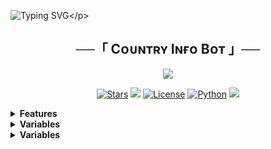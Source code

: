 ![Typing SVG](https://readme-typing-svg.herokuapp.com/?lines=𝗧𝗛𝗜𝗦+𝗜𝗦+𝗖𝗢𝗨𝗡𝗧𝗥𝗬𝗜𝗡𝗙𝗢+𝗕𝗢𝗧!;𝗖𝗥𝗘𝗔𝗧𝗘𝗗+𝗕𝗬+𝗦𝗬𝗡𝗔𝗫+𝗕𝗢𝗧𝗦™;𝗔+𝗣𝗢𝗪𝗘𝗥𝗙𝗨𝗟𝗟+𝗧𝗚+𝗕𝗢𝗧!)</p>
<p align="center">

<h2 align="center">
    ──「 Cᴏᴜɴᴛʀʏ Iɴғᴏ Bᴏᴛ 」──
</h2>

<p align="center">
  <img src="https://graph.org/file/28f8684fed8391f43dea5.jpg">
</p>

<p align="center">
<a href="https://github.com/SynaxBots/CountryinfosynaxBot/stargazers"><img src="https://img.shields.io/github/stars/SynaxBots/CountryinfosynaxBot?color=black&logo=github&logoColor=black&style=for-the-badge" alt="Stars"/></a>
<a href="https://github.com/SynaxBots/CountryinfosynaxBot/network/members"> <img src="https://img.shields.io/github/forks/SynaxBots/CountryinfosynaxBot?color=black&logo=github&logoColor=black&style=for-the-badge"/></a>
<a href="https://github.com/SynaxBots/CountryinfosynaxBot/blob/master/LICENSE"> <img src="https://img.shields.io/badge/License-MIT-blueviolet?style=for-the-badge" alt="License"/></a>
<a href="https://www.python.org/"> <img src="https://img.shields.io/badge/Written%20in-Python-skyblue?style=for-the-badge&logo=python" alt="Python"/></a>
<a href="https://github.com/SynaxBots/CountryinfosynaxBot/commits/SynaxBots"> <img src="https://img.shields.io/github/last-commit/SynaxBots/CountryinfosynaxBot?color=black&logo=github&logoColor=black&style=for-the-badge"/></a>
</p>


<details>
<summary><b>Features</b></summary>

- [x] Find All Country Information
</details>

<details>
<summary><b>Variables</b></summary>
```
### Required Variables
* `API_HASH` Your API Hash from my.telegram.org
* `API_ID` Your API ID from my.telegram.org
* `BOT_TOKEN` Your bot token from @BotFather
```
</details>


<details>
<summary><b>Variables</b></summary>
  
### Required Variables
* `API_HASH` Your API Hash from my.telegram.org
* `API_ID` Your API ID from my.telegram.org
* `BOT_TOKEN` Your bot token from @BotFather
  
</details>


